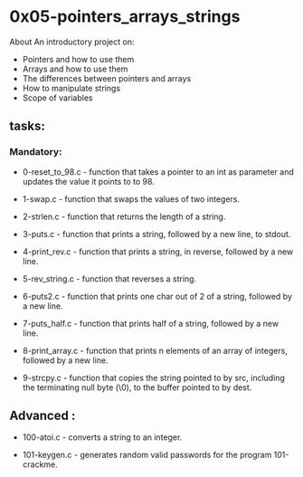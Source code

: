 # 0x05-pointers_arrays_strings
About
An introductory project on:

- Pointers and how to use them
- Arrays and how to use them
- The differences between pointers and arrays
- How to manipulate strings
- Scope of variables

## tasks:

### Mandatory:

- 0-reset_to_98.c - function that takes a pointer to an int as parameter and updates the value it points to to 98.

- 1-swap.c - function that swaps the values of two integers.

- 2-strlen.c - function that returns the length of a string.

- 3-puts.c - function that prints a string, followed by a new line, to stdout.

- 4-print_rev.c - function that prints a string, in reverse, followed by a new line.

- 5-rev_string.c - function that reverses a string.

- 6-puts2.c - function that prints one char out of 2 of a string, followed by a new line.

- 7-puts_half.c - function that prints half of a string, followed by a new line.

- 8-print_array.c - function that prints n elements of an array of integers, followed by a new line.

- 9-strcpy.c - function that copies the string pointed to by src, including the terminating null byte (\0), to the buffer pointed to by dest.

## Advanced :
- 100-atoi.c - converts a string to an integer.

- 101-keygen.c - generates random valid passwords for the program 101-crackme.
